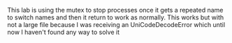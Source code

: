 This lab is using the mutex to stop processes once it gets a repeated name to switch names and then it return to work as normally.
This works but with not  a large file because I was receiving an UniCodeDecodeError which until now I haven't found any way to solve it

